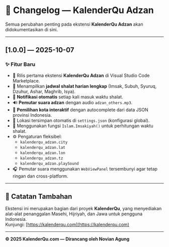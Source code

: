 # 🕋 Changelog — KalenderQu Adzan

Semua perubahan penting pada ekstensi **KalenderQu Adzan** akan didokumentasikan di sini.

---

## [1.0.0] — 2025-10-07

### ✨ Fitur Baru
- 🚀 Rilis pertama ekstensi **KalenderQu Adzan** di Visual Studio Code Marketplace.  
- 🕋 Menampilkan **jadwal shalat harian lengkap** (Imsak, Subuh, Syuruq, Dzuhur, Ashar, Maghrib, Isya).  
- 🔔 **Notifikasi otomatis** setiap kali masuk waktu shalat.  
- 🔊 **Pemutar suara adzan** dengan audio `adzan_others.mp3`.  
- 🌆 **Pemilihan kota interaktif** dengan autocomplete dari data JSON provinsi Indonesia.  
- 💾 Lokasi tersimpan otomatis di `settings.json` (konfigurasi global).  
- 🧮 Menggunakan fungsi `Islam.Imsakiyah()` untuk perhitungan waktu shalat.  
- ⚙️ Pengaturan fleksibel:
  - `kalenderqu_adzan.city`
  - `kalenderqu_adzan.lat`
  - `kalenderqu_adzan.lon`
  - `kalenderqu_adzan.tz`
  - `kalenderqu_adzan.playSound`
- 🎧 Pemutar suara menggunakan `WebViewPanel` tersembunyi agar tetap ringan dan cross-platform.  

---

## 🧩 Catatan Tambahan

Ekstensi ini merupakan bagian dari proyek **KalenderQu**, yang menyediakan alat-alat penanggalan Masehi, Hijriyah, dan Jawa untuk pengguna Indonesia.  
Kunjungi: [https://kalenderqu.com](https://kalenderqu.com)

---

**© 2025 KalenderQu.com — Dirancang oleh Novian Agung**
